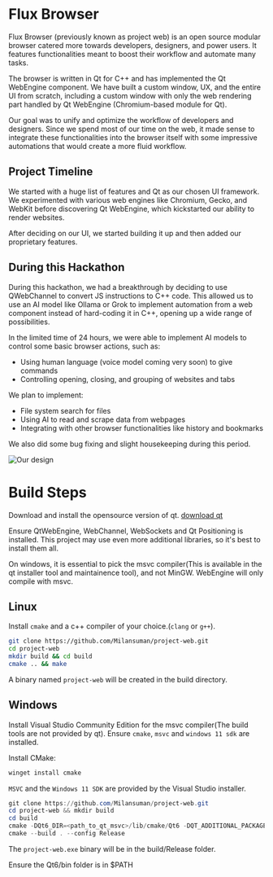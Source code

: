 # Flux Browser

Flux Browser (previously known as project web) is an open source modular browser catered more towards developers, designers, and power users. It features functionalities meant to boost their workflow and automate many tasks.

The browser is written in Qt for C++ and has implemented the Qt WebEngine component. We have built a custom window, UX, and the entire UI from scratch, including a custom window with only the web rendering part handled by Qt WebEngine (Chromium-based module for Qt).

Our goal was to unify and optimize the workflow of developers and designers. Since we spend most of our time on the web, it made sense to integrate these functionalities into the browser itself with some impressive automations that would create a more fluid workflow.

## Project Timeline

We started with a huge list of features and Qt as our chosen UI framework. We experimented with various web engines like Chromium, Gecko, and WebKit before discovering Qt WebEngine, which kickstarted our ability to render websites.

After deciding on our UI, we started building it up and then added our proprietary features.

## During this Hackathon

During this hackathon, we had a breakthrough by deciding to use QWebChannel to convert JS instructions to C++ code. This allowed us to use an AI model like Ollama or Grok to implement automation from a web component instead of hard-coding it in C++, opening up a wide range of possibilities.

In the limited time of 24 hours, we were able to implement AI models to control some basic browser actions, such as:

- Using human language (voice model coming very soon) to give commands
- Controlling opening, closing, and grouping of websites and tabs

We plan to implement:

- File system search for files
- Using AI to read and scrape data from webpages
- Integrating with other browser functionalities like history and bookmarks

We also did some bug fixing and slight housekeeping during this period.

![Our design](screenshots/design.png)

# Build Steps

Download and install the opensource version of qt. [download qt](https://www.qt.io/download-open-source)

Ensure QtWebEngine, WebChannel, WebSockets and Qt Positioning is installed. This project may use even more additional libraries, so it's best to install them all.

On windows, it is essential to pick the msvc compiler(This is available in the qt installer tool and maintainence tool), and not MinGW. WebEngine will only compile with msvc.

## Linux
Install `cmake` and a c++ compiler of your choice.(`clang` or `g++`).

```sh
git clone https://github.com/Milansuman/project-web.git
cd project-web
mkdir build && cd build
cmake .. && make
```

A binary named `project-web` will be created in the build directory.

## Windows
Install Visual Studio Community Edition for the msvc compiler(The build tools are not provided by qt). Ensure `cmake`, `msvc` and `windows 11 sdk` are installed.

Install CMake:
```powershell
winget install cmake
```

`MSVC` and the `Windows 11 SDK` are provided by the Visual Studio installer.

```powershell
git clone https://github.com/Milansuman/project-web.git
cd project-web && mkdir build
cd build
cmake -DQt6_DIR=<path_to_qt_msvc>/lib/cmake/Qt6 -DQT_ADDITIONAL_PACKAGES_PREFIX_PATH=<path_to_qt_msvc> ..
cmake --build . --config Release
```

The `project-web.exe` binary will be in the build/Release folder.

Ensure the Qt6/bin folder is in $PATH
